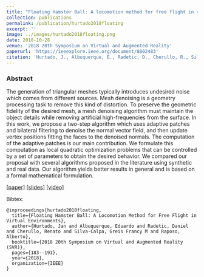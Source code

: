 ```yaml
---
title: "Floating Hamster Ball: A locomotion method for free flight in virtual environments"
collection: publications
permalink: /publication/hurtado2018floating
excerpt: ''
image: ../images/hurtado2018floating.png
date: 2018-10-28
venue: '2018 20th Symposium on Virtual and Augmented Reality'
paperurl: 'https://ieeexplore.ieee.org/document/8802483'
citation: 'Hurtado, J., Albuquerque, E., Radetic, D., Cherullo, R., Silva-Calpa, G. F. M., & Raposo, A. (2018, October). Floating Hamster Ball: A Locomotion Method for Free Flight in Virtual Environments. In 2018 20th Symposium on Virtual and Augmented Reality (SVR) (pp. 183-191). IEEE.'
---
```



### Abstract

The generation of triangular meshes typically introduces undesired noise which comes from different sources. Mesh denoising is a geometry processing task to remove this kind of distortion. To preserve the geometric fidelity of the desired mesh, a mesh denoising algorithm must maintain the object details while removing artificial high-frequencies from the surface. In this work, we propose a two-step algorithm which uses adaptive patches and bilateral filtering to denoise the normal vector field, and then update vertex positions fitting the faces to the denoised normals. The computation of the adaptive patches is our main contribution. We formulate this computation as local quadratic optimization problems that can be controlled by a set of parameters to obtain the desired behavior. We compared our proposal with several algorithms proposed in the literature using synthetic and real data. Our algorithm yields better results in general and is based on a formal mathematical formulation.

[[paper]](http://janhurtado.github.io/files/hurtado2018floating.pdf)
[[slides]]()
[[video]]()

Bibtex: 

```
@inproceedings{hurtado2018floating,
  title={Floating Hamster Ball: A Locomotion Method for Free Flight in Virtual Environments},
  author={Hurtado, Jan and Albuquerque, Eduardo and Radetic, Daniel and Cherullo, Renato and Silva-Calpa, Greis Francy M and Raposo, Alberto},
  booktitle={2018 20th Symposium on Virtual and Augmented Reality (SVR)},
  pages={183--191},
  year={2018},
  organization={IEEE}
}
```
